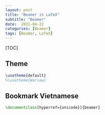 ```yaml
---
layout: post
title: "Beamer in LaTeX"
subtitle: "Beamer"
date:  2021-04-22
categories: [Beamer]
tags: [Beamer, LaTeX]
---
```


[TOC]

## Theme

```latex
\usetheme{default}
%\usetheme{Warsaw}
```



## Bookmark Vietnamese

```latex
\documentclass[hyperref={unicode}]{beamer}
```